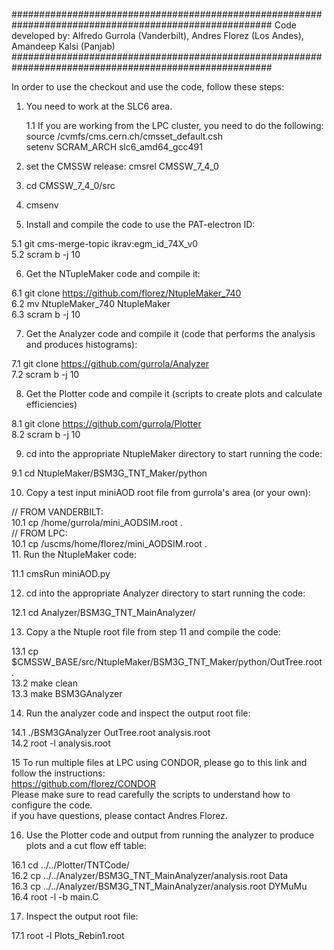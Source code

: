 #######################################################################################################
Code developed by: Alfredo Gurrola (Vanderbilt), Andres Florez (Los Andes), Amandeep Kalsi (Panjab)
#######################################################################################################

In order to use the checkout and use the code, follow these steps:

1. You need to work at the SLC6 area.

   1.1 If you are working from the LPC cluster, you need to do the following:<br>
    source /cvmfs/cms.cern.ch/cmsset_default.csh <br>
    setenv SCRAM_ARCH slc6_amd64_gcc491
   
2. set the CMSSW release: cmsrel CMSSW_7_4_0

3. cd CMSSW_7_4_0/src

4. cmsenv

5. Install and compile the code to use the PAT-electron ID:

  5.1 git cms-merge-topic ikrav:egm_id_74X_v0 <br>
  5.2 scram b -j 10

6. Get the NTupleMaker code and compile it:
  
  6.1 git clone https://github.com/florez/NtupleMaker_740 <br>
  6.2 mv NtupleMaker_740 NtupleMaker <br>
  6.3 scram b -j 10
  
7. Get the Analyzer code and compile it (code that performs the analysis and produces histograms):

  7.1 git clone https://github.com/gurrola/Analyzer <br>
  7.2 scram b -j 10

8. Get the Plotter code and compile it (scripts to create plots and calculate efficiencies)

  8.1 git clone https://github.com/gurrola/Plotter <br>
  8.2 scram b -j 10

9. cd into the appropriate NtupleMaker directory to start running the code:

  9.1 cd NtupleMaker/BSM3G_TNT_Maker/python
  
10. Copy a test input miniAOD root file from gurrola's area (or your own):

  // FROM VANDERBILT:<br>
  10.1 cp /home/gurrola/mini_AODSIM.root . <br>
  // FROM LPC:<br>
  10.1 cp /uscms/home/florez/mini_AODSIM.root . <br> 
11. Run the NtupleMaker code:

  11.1 cmsRun miniAOD.py <br>
  
12. cd into the appropriate Analyzer directory to start running the code:

  12.1 cd Analyzer/BSM3G_TNT_MainAnalyzer/

13. Copy a the Ntuple root file from step 11 and compile the code:

  13.1 cp $CMSSW_BASE/src/NtupleMaker/BSM3G_TNT_Maker/python/OutTree.root . <br>
  13.2 make clean <br>
  13.3 make BSM3GAnalyzer
  
14. Run the analyzer code and inspect the output root file:

  14.1 ./BSM3GAnalyzer OutTree.root analysis.root <br>
  14.2 root -l analysis.root
  
15 To run multiple files at LPC using CONDOR, please go to this link and follow the instructions: <br>
    https://github.com/florez/CONDOR <br>
    Please make sure to read carefully the scripts to understand how to configure the code. <br>
    if you have questions, please contact Andres Florez. <br>

16. Use the Plotter code and output from running the analyzer to produce plots and a cut flow eff table:

  16.1 cd ../../Plotter/TNTCode/ <br>
  16.2 cp ../../Analyzer/BSM3G_TNT_MainAnalyzer/analysis.root Data <br>
  16.3 cp ../../Analyzer/BSM3G_TNT_MainAnalyzer/analysis.root DYMuMu <br>
  16.4 root -l -b main.C

17. Inspect the output root file:

  17.1 root -l Plots_Rebin1.root
